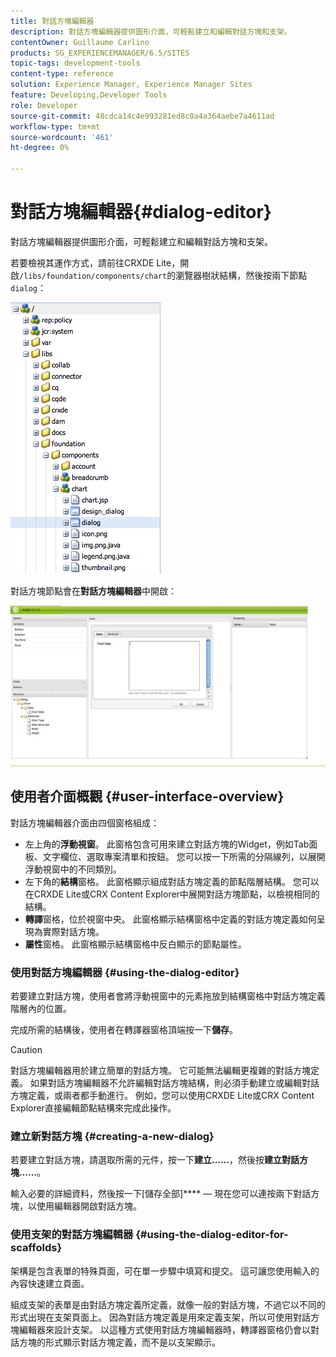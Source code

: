 ```yaml
---
title: 對話方塊編輯器
description: 對話方塊編輯器提供圖形介面，可輕鬆建立和編輯對話方塊和支架。
contentOwner: Guillaume Carlino
products: SG_EXPERIENCEMANAGER/6.5/SITES
topic-tags: development-tools
content-type: reference
solution: Experience Manager, Experience Manager Sites
feature: Developing,Developer Tools
role: Developer
source-git-commit: 48cdca14c4e993281ed8c0a4a364aebe7a4611ad
workflow-type: tm+mt
source-wordcount: '461'
ht-degree: 0%

---
```


# 對話方塊編輯器{#dialog-editor}

對話方塊編輯器提供圖形介面，可輕鬆建立和編輯對話方塊和支架。

若要檢視其運作方式，請前往CRXDE Lite，開啟`/libs/foundation/components/chart`的瀏覽器樹狀結構，然後按兩下節點`dialog`：

![chlimage_1-247](assets/chlimage_1-247.png)

對話方塊節點會在&#x200B;**對話方塊編輯器**&#x200B;中開啟：

![screen_shot_2012-02-01at25033pm](assets/screen_shot_2012-02-01at25033pm.png)

## 使用者介面概觀 {#user-interface-overview}

對話方塊編輯器介面由四個窗格組成：

* 左上角的&#x200B;**浮動視窗**。 此窗格包含可用來建立對話方塊的Widget，例如Tab面板、文字欄位、選取專案清單和按鈕。 您可以按一下所需的分隔線列，以展開浮動視窗中的不同類別。
* 左下角的&#x200B;**結構**&#x200B;窗格。 此窗格顯示組成對話方塊定義的節點階層結構。 您可以在CRXDE Lite或CRX Content Explorer中展開對話方塊節點，以檢視相同的結構。
* **轉譯**&#x200B;窗格，位於視窗中央。 此窗格顯示結構窗格中定義的對話方塊定義如何呈現為實際對話方塊。
* **屬性**&#x200B;窗格。 此窗格顯示結構窗格中反白顯示的節點屬性。

### 使用對話方塊編輯器 {#using-the-dialog-editor}

若要建立對話方塊，使用者會將浮動視窗中的元素拖放到結構窗格中對話方塊定義階層內的位置。

完成所需的結構後，使用者在轉譯器窗格頂端按一下&#x200B;**儲存**。

>[!CAUTION]
>
>對話方塊編輯器用於建立簡單的對話方塊。 它可能無法編輯更複雜的對話方塊定義。 如果對話方塊編輯器不允許編輯對話方塊結構，則必須手動建立或編輯對話方塊定義，或兩者都手動進行。 例如，您可以使用CRXDE Lite或CRX Content Explorer直接編輯節點結構來完成此操作。

### 建立新對話方塊 {#creating-a-new-dialog}

若要建立對話方塊，請選取所需的元件，按一下&#x200B;**建立……**，然後按&#x200B;**建立對話方塊……**。

輸入必要的詳細資料，然後按一下[儲存全部]**** — 現在您可以連按兩下對話方塊，以使用編輯器開啟對話方塊。

### 使用支架的對話方塊編輯器 {#using-the-dialog-editor-for-scaffolds}

架構是包含表單的特殊頁面，可在單一步驟中填寫和提交。 這可讓您使用輸入的內容快速建立頁面。

組成支架的表單是由對話方塊定義所定義，就像一般的對話方塊，不過它以不同的形式出現在支架頁面上。 因為對話方塊定義是用來定義支架，所以可使用對話方塊編輯器來設計支架。 以這種方式使用對話方塊編輯器時，轉譯器窗格仍會以對話方塊的形式顯示對話方塊定義，而不是以支架顯示。
